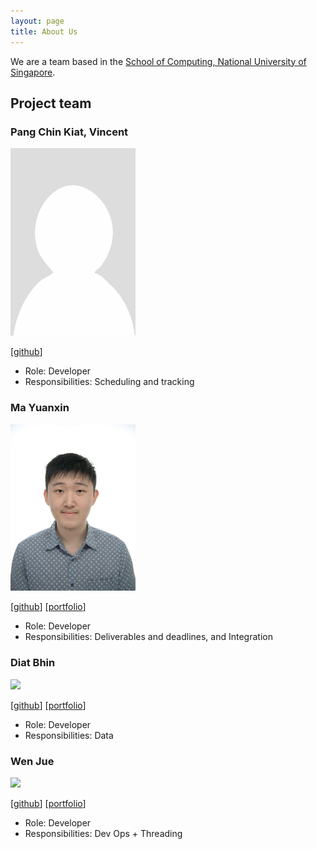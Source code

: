 ```yaml
---
layout: page
title: About Us
---
```


We are a team based in the [School of Computing, National University of Singapore](http://www.comp.nus.edu.sg).


## Project team


### Pang Chin Kiat, Vincent

<img src="images/vincent.png" width="200px">

[[github](https://github.com/securespider)]

* Role: Developer
* Responsibilities: Scheduling and tracking


### Ma Yuanxin

<img src="images/mayuanxin1234.png" width="200px">

[[github](https://github.com/mayuanxin1234)]
[[portfolio](team/mayuanxin1234.md)]

*  Role: Developer
*  Responsibilities: Deliverables and deadlines, and Integration


### Diat Bhin

<img src="images/johndoe.png" width="200px">

[[github](http://github.com/johndoe)] [[portfolio](team/johndoe.md)]

* Role: Developer
* Responsibilities: Data

### Wen Jue

<img src="images/johndoe.png" width="200px">

[[github](http://github.com/johndoe)]
[[portfolio](team/johndoe.md)]

* Role: Developer
* Responsibilities: Dev Ops + Threading

